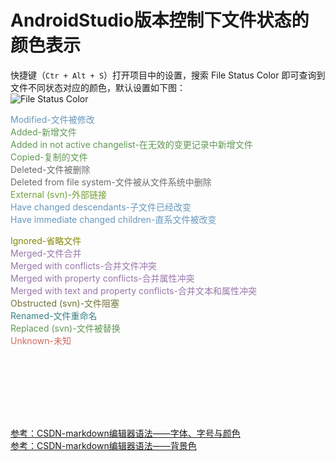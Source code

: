 # AndroidStudio版本控制下文件状态的颜色表示

快捷键（`Ctr + Alt + S`）打开项目中的设置，搜索 File Status Color 即可查询到文件不同状态对应的颜色，默认设置如下图：  
![File Status Color](https://github.com/RamboTong/MobileDevelopment/blob/master/05Git%20%26%20SVN管理项目/pic/file_status_color.png)


<font color=#6897BB>Modified-文件被修改</font>    
<font color=#629755>Added-新增文件</font>  
<font color=#629755>Added in not active changelist-在无效的变更记录中新增文件</font>  
<font color=#629755>Copied-复制的文件</font>  
<font color=#6C6C6C>Deleted-文件被删除</font>  
<font color=#6C6C6C>Deleted from file system-文件被从文件系统中删除</font>  
<font color=#72A038>External (svn)-外部链接</font>  
<font color=#6897BB>Have changed descendants-子文件已经改变</font>  
<font color=#6897BB>Have immediate changed children-直系文件被改变</font>  

<font color=#848504>Ignored-省略文件</font>  
<font color=#9876AA>Merged-文件合并</font>  
<font color=#9876AA>Merged with conflicts-合并文件冲突</font>  
<font color=#9876AA>Merged with property conflicts-合并属性冲突</font>  
<font color=#9876AA>Merged with text and property conflicts-合并文本和属性冲突</font>  
<font color=#727238>Obstructed (svn)-文件阻塞</font>    
<font color=#3A8484>Renamed-文件重命名</font>      
<font color=#629755>Replaced (svn)-文件被替换</font>  
<font color=#D1675A>Unknown-未知</font> 


<font color=#FFFFFF>Obsolete-无效文件</font>  
<font color=#FFFFFF>Suppressed-文件被修改</font>   
<font color=#FFFFFF>Switched-被切换的文件</font>   
<font color=#FFFFFF>Up to date-最新的</font>   
<font color=#FFFFFF>Hijacked-文件被修改</font>  

 

[参考：CSDN-markdown编辑器语法——字体、字号与颜色](https://blog.csdn.net/testcs_dn/article/details/45719357/)  
[参考：CSDN-markdown编辑器语法——背景色](https://blog.csdn.net/testcs_dn/article/details/45766819)